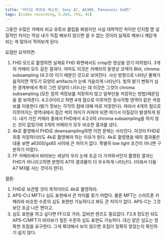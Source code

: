 ```yaml
---
title: "비디오 레코딩 테스트: Sony A7, A6300, Panasonic Gx85"
tags: [video recording, h.264, fhd, 4k]
---
```


그동안 수많은 카메라 비교 유튜브 클립을 봐왔지만 사실 대략적인 차이만 인지할 뿐 실질적인 차이는 막상 내가 직접 해보지 않으면 알 수 없는 것이라 실제로 해보니 깨닫게 되는 게 많아서 적어보게 된다.

요점만 요약하면:

1. FHD 모드로 촬영하면 실제로 FHD 화면에서도 crisp한 영상을 얻기 어려웠다. 3개의 카메라 모두 같은 결과다. 아마도 이것은 카메라의 동영상 코덱이 8bit, chroma subsampling (4:2:0) 이기 때문인 것으로 보여진다. 사선 방향으로 나타난 물체가 움직이면 깍두기 모양의 artifacts가 눈에 거슬리게 나타난다. 빛의 밝기 변화가 심한 경계부에서 특히 그런 모양이 나타나는 데 이것은 그것이 chroma subsampling (모든 점의 색정보를 저장하지 않고 일부만을 저장하는 방법)때문임을 잘 보여준다. 4:2:0이라고 하면 4개 점으로 이루어진 정사각형 영역이 같은 색정보를 이용한다 (밝기 정보는 각각의 점에 대해 따로 저장한다). 따라서 4개의 점으로 이루어지는 영역내에서 점간 색의 차이가 커져야 되면 여기서 이질감이 발생하게 된다. 내가 가진 카메라 중에서 FHD에서 4:2:0의 chroma subsampling을 하지 않는 것이 없었기에 3개의 카메라가 모두 비슷한 결과를 냈다. 
2. 4k로 촬영해서 FHD로 downsampling하면 이런 문제는 사라진다. 이것이 FHD로 최종 저장하더라도 4k로 촬영해야 하는 이유가 된다. 4k로 촬영했을 때의 결과물은 대충 보면 a6300/gx65 사이에 큰 차이가 없다. 특별히 low light 조건이 아니면 구분하기 어렵다. 
4. FF 카메라에서 바라보는 세상이 우리 눈에 조금 더 가까와서인지 촬영된 결과는 FHD가 아니라고하면 분명히 A7의 결과물이 더 우수하게 나타난다. (이래서 다들 A7 M3를 사는 것이지 한다).

결론:

1. FHD로 보관할 것이 목적이라도 4k로 촬영하라.
2. APS-C나 MFT나 심도 표현에서 큰 차이를 찾기 어렵다. 물론 MFT는 스마트폰 카메라와 비슷한 수준의 심도 표현만 가능하다고 봐도 큰 차이가 없다. APS-C는 그것 보단 조금 나은 편이고. 
3. 심도 표현을 하고 싶다면 FF으로 가라. 값비싼 렌즈도 필요없다. F2.8 정도만 되도 APS-C/MFT가 바라보기 힘든 수준의 심도 표현도 가능하다. 대신 얕은 심도는 정확한 초점을 요구한다. 그게 확대해서 보지 않으면 초점이 정확히 맞았는지 확인하기 쉽지 않다. 
